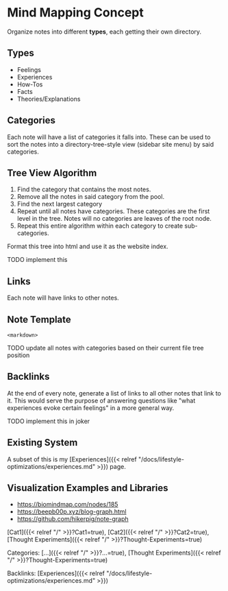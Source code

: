 # Mind Mapping Concept

Organize notes into different **types**, each getting their own directory.

## Types

 - Feelings
 - Experiences
 - How-Tos
 - Facts
 - Theories/Explanations

## Categories

Each note will have a list of categories it falls into.  These can be used to
sort the notes into a directory-tree-style view (sidebar site menu) by said
categories.

## Tree View Algorithm

1. Find the category that contains the most notes.
1. Remove all the notes in said category from the pool.
1. Find the next largest category
1. Repeat until all notes have categories. These categories are the first level
   in the tree. Notes will no categories are leaves of the root node.
1. Repeat this entire algorithm within each category to create sub-categories.

Format this tree into html and use it as the website index.

TODO implement this

## Links

Each note will have links to other notes.

## Note Template

```
<markdown>

```

TODO update all notes with categories based on their current file tree position

## Backlinks

At the end of every note, generate a list of links to all other notes that
link to it.  This would serve the purpose of answering questions like "what
experiences evoke certain feelings" in a more general way.

TODO implement this in joker

## Existing System

A subset of this is my [Experiences]({{< relref
"/docs/lifestyle-optimizations/experiences.md" >}}) page.

## Visualization Examples and Libraries

 - https://biomindmap.com/nodes/185
 - https://beepb00p.xyz/blog-graph.html
 - https://github.com/hikerpig/note-graph








[Cat1]({{< relref "/" >}}?Cat1=true),
[Cat2]({{< relref "/" >}}?Cat2=true),
[Thought Experiments]({{< relref "/" >}}?Thought-Experiments=true)

Categories:
[...]({{< relref "/" >}}?...=true),
[Thought Experiments]({{< relref "/" >}}?Thought-Experiments=true)

Backlinks:
[Experiences]({{< relref "/docs/lifestyle-optimizations/experiences.md" >}})